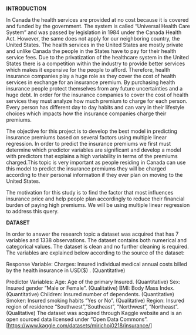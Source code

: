 **INTRODUCTION** 

In Canada the health services are provided at no cost because it is covered and funded by the government. The system is called “Universal Health Care System” and was passed by legislation in 1984 under the Canada Health Act. However, the same does not apply for our neighboring country, the United States. The health services in the United States are mostly private and unlike Canada the people in the States have to pay for their health service fees. Due to the privatization of the healthcare system in the United States there is a competition within the industry to provide better services which makes it expensive for the people to afford. Therefore, health insurance companies play a huge role as they cover the cost of health services in exchange for an insurance premium. By purchasing health insurance people protect themselves from any future uncertainties and a huge debt. In order for the insurance companies to cover the cost of health services they must analyze how much premium to charge for each person. Every person has different day to day habits and can vary in their lifestyle choices which impacts how the insurance companies charge their premiums. 

The objective for this project is to develop the best model in predicting insurance premiums based on several factors using multiple linear regression. In order to predict the insurance premiums we first must determine which predictor variables are significant and develop a model with predictors that explains a high variability in terms of the premiums charged.This topic is very important as people residing in Canada can use this model to predict the insurance premiums they will be charged according to their personal information if they ever plan on moving to the United States.

The motivation for this study is to find the factor that most influences insurance price and help people plan accordingly to reduce their financial burden of paying high premiums. We will be using multiple linear regression to address this query.


**DATASET**

In order to answer the research topic a dataset was acquired that has 7 variables and 1338 observations. The dataset contains both numerical and categorical values. The dataset is clean and no further cleaning is required. The variables are explained below according to the source of the dataset: 

Response Variable: 
Charges: Insured individual medical annual costs billed by the health insurance in USD($) . (Quantitative)

Predictor Variables: 
Age: Age of the primary Insured. (Quantitative)
Sex: Insured gender “Male or Female”. (Qualitative)
BMI: Body Mass Index. (Quantitative)
Children: Insured number of dependents. (Quantitative)
Smoker: Insured smoking habits “Yes or No”. (Qualitative)
Region: Insured region of residence “Southwest”,”Southeast”, “Northwest”, “Northeast”. (Qualitative)
 The dataset was acquired through Kaggle website and is an open sourced data licensed under “Open Data Commons”. [https://www.kaggle.com/datasets/mirichoi0218/insurance/] 
